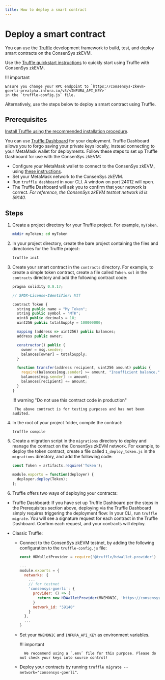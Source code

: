 ```yaml
---
title: How to deploy a smart contract
---
```


# Deploy a smart contract

You can use the [Truffle](https://www.trufflesuite.com) development framework to build, test, and deploy
smart contracts on the ConsenSys zkEVM.

Use the [Truffle quickstart instructions](https://trufflesuite.com/docs/truffle/quickstart/)
to quickly start using Truffle with ConsenSys zkEVM.

!!! important

    Ensure you change your RPC endpoint to `https://consensys-zkevm-goerli-prealpha.infura.io/v3/<INFURA_API_KEY>`
    in the `truffle-config.js` file.

Alternatively, use the steps below to deploy a smart contract using Truffle.

## Prerequisites

[Install Truffle using the recommended installation procedure](https://trufflesuite.com/docs/truffle/how-to/install/).

You can use [Truffle Dashboard](https://trufflesuite.com/docs/truffle/how-to/use-the-truffle-dashboard/) for your deployment. Truffle Dashboard allows you to forgo saving your private keys locally, instead connecting to your MetaMask wallet for deployments. Follow these steps to set up Truffle Dashboard for use with the ConsenSys zkEVM:
  - Configure your MetaMask wallet to connect to the ConsenSys zkEVM, using [these instructions](https://consensys.net/docs/zk-evm/en/latest/get-started/configure-metamask/).
  - Set your MetaMask network to the ConsenSys zkEVM.
  - Run `truffle dashboard` in your CLI. A window on port 24012 will open.
  - The Truffle Dashboard will ask you to confirm that your network is correct. *For reference, the ConsenSys zkEVM testnet network id is 59140.*

## Steps

1. Create a project directory for your Truffle project. For example, `myToken`.

    ```bash
    mkdir myToken; cd myToken
    ```

1. In your project directory, create the bare project containing the files and directories for the Truffle
    project:

    ```bash
    truffle init
    ```

1. Create your smart contract in the `contracts` directory. For example, to create a simple
    token contract, create a file called `Token.sol` in the `contracts` directory and add the following
    contract code:

    ```javascript
    pragma solidity 0.8.17;

    // SPDX-License-Identifier: MIT

    contract Token {
      string public name = "My Token";
      string public symbol = "MTK";
      uint8 public decimals = 18;
      uint256 public totalSupply = 100000000;

      mapping (address => uint256) public balances;
      address public owner;

      constructor() public {
        owner = msg.sender;
        balances[owner] = totalSupply;
      }

      function transfer(address recipient, uint256 amount) public {
        require(balances[msg.sender] >= amount, "Insufficient balance.");
        balances[msg.sender] -= amount;
        balances[recipient] += amount;
      }
    }
    ```

    !!! warning "Do not use this contract code in production"

        The above contract is for testing purposes and has not been audited.

1. In the root of your project folder, compile the contract:

    ```bash
    truffle compile
    ```

1. Create a migration script in the `migrations` directory to deploy and manage the
    contract on the ConsenSys zkEVM network. For example, to deploy the token contract, create a file called
    `1_deploy_token.js` in the `migrations` directory, and add the following code:

    ```javascript
    const Token = artifacts.require('Token');

    module.exports = function(deployer) {
      deployer.deploy(Token);
    };
    ```

1. Truffle offers two ways of deploying your contracts:

- Truffle Dashboard: If you have set up Truffle Dashboard per the steps in the Prerequisites section above, deploying via the Truffle Dashboard simply requires triggering the deployment flow: In your CLI, run `truffle migrate`. You will see a signature request for each contract in the Truffle Dashboard. Confirm each request, and your contracts will deploy.

- Classic Truffle:
    - Connect to the ConsenSys zkEVM testnet, by adding the following configuration to the `truffle-config.js` file:

      ```javascript
      const HDWalletProvider = require('@truffle/hdwallet-provider')

      ...
      module.exports = {
        networks: {
          ...
          // for testnet
          'consensys-goerli': {
            provider: () => {
              return new HDWalletProvider(MNEMONIC, 'https://consensys-zkevm-goerli-prealpha.infura.io/v3/INFURA_API_KEY')
            }
            network_id: "59140"
          }
        },
        ...
      }
      ```

    - Set your `MNEMONIC` and `INFURA_API_KEY` as environment variables.

        !!! important

            We recommend using a `.env` file for this purpose. Please do not check your keys into source control!

    - Deploy your contracts by running `truffle migrate --network="consensys-goerli"`.

